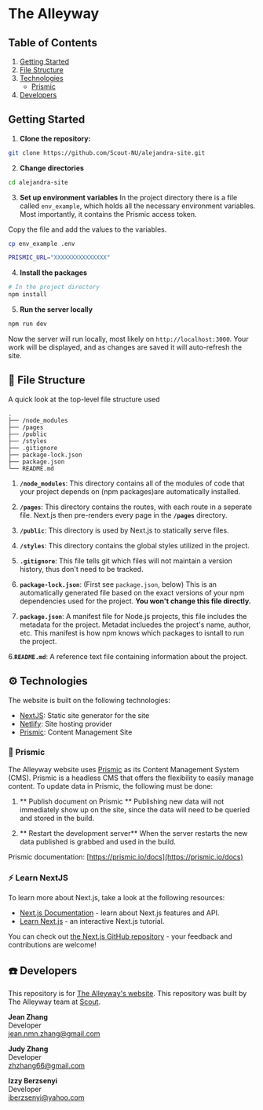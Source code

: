 # The Alleyway

## Table of Contents

1. [Getting Started](#getting-started)
2. [File Structure](#file-structure)
3. [Technologies](#technologies)<br />
   - [Prismic](#prismic)
4. [Developers](#developers)

## Getting Started

1. **Clone the repository:**

```bash
git clone https://github.com/Scout-NU/alejandra-site.git
```

2. **Change directories**

```bash
cd alejandra-site
```

3. **Set up environment variables**
   In the project directory there is a file called `env_example`, which holds all the necessary environment variables. Most importantly, it contains the Prismic access token.

Copy the file and add the values to the variables.

```sh
cp env_example .env
```

```sh
PRISMIC_URL="XXXXXXXXXXXXXXX"
```

4. **Install the packages**

```bash
# In the project directory
npm install
```

5. **Run the server locally**

```bash
npm run dev
```

Now the server will run locally, most likely on `http://localhost:3000`. Your work will be displayed, and as changes are saved it will auto-refresh the site.

## :file_folder: File Structure

A quick look at the top-level file structure used

    .
    ├── /node_modules
    ├── /pages
    ├── /public
    ├── /styles
    ├── .gitignore
    ├── package-lock.json
    ├── package.json
    └── README.md

1.  **`/node_modules`**: This directory contains all of the modules of code that your project depends on (npm packages)are automatically installed.

2.  **`/pages`**: This directory contains the routes, with each route in a seperate file. Next.js then pre-renders every page in the **`/pages`** directory.

3.  **`/public`**: This directory is used by Next.js to statically serve files.

4.  **`/styles`**: This directory contains the global styles utilized in the project.

5.  **`.gitignore`**: This file tells git which files will not maintain a version history, thus don't need to be tracked.

6.  **`package-lock.json`**: (First see `package.json`, below) This is an automatically generated file based on the exact versions of your npm dependencies used for the project. **You won't change this file directly.**

7.  **`package.json`**: A manifest file for Node.js projects, this file includes the metadata for the project. Metadat incluedes the project's name, author, etc. This manifest is how npm knows which packages to isntall to run the project.

6.**`README.md`**: A reference text file containing information about the project.

## :gear: Technologies

The website is built on the following technologies:

- [NextJS](https://nextjs.org/): Static site generator for the site
- [Netlify](https://www.netlify.com/): Site hosting provider
- [Prismic](https://prismic.io/): Content Management Site

### :diamond_shape_with_a_dot_inside: Prismic

The Alleyway website uses [Prismic](https://prismic.io/) as its Content Management System (CMS). Prismic is a headless CMS that offers the flexibility to easily manage content. To update data in Prismic, the following must be done:

1. ** Publish document on Prismic ** Publishing new data will not immediately show up on the site, since the data will need to be queried and stored in the build.

2. ** Restart the development server** When the server restarts the new data published is grabbed and used in the build.

Prismic documentation: [https://prismic.io/docs](https://prismic.io/docs)

### :zap: Learn NextJS

To learn more about Next.js, take a look at the following resources:

- [Next.js Documentation](https://nextjs.org/docs) - learn about Next.js features and API.
- [Learn Next.js](https://nextjs.org/learn) - an interactive Next.js tutorial.

You can check out [the Next.js GitHub repository](https://github.com/vercel/next.js/) - your feedback and contributions are welcome!

## :phone: Developers

This repository is for [The Alleyway's website](https://the-alleyway.netlify.app/).
This repository was built by The Alleyway team at [Scout](https://scout.camd.northeastern.edu/).

**Jean Zhang**<br />
Developer<br />
jean.nmn.zhang@gmail.com

**Judy Zhang**<br />
Developer<br />
zhzhang66@gmail.com

**Izzy Berzsenyi**<br />
Developer<br />
iberzsenyi@yahoo.com
